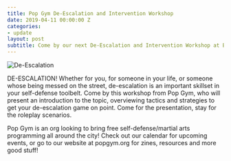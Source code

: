 ```yaml
---
title: Pop Gym De-Escalation and Intervention Workshop
date: 2019-04-11 00:00:00 Z
categories:
- update
layout: post
subtitle: Come by our next De-Escalation and Intervention Workshop at Bluestockings Bookstore on April 11th!
---
```


![De-Escalation](/assets/deescalateapril.jpg)

DE-ESCALATION! 
Whether for you, for someone in your life, or someone whose being messed on the street, de-escalation is an important skillset in your self-defense toolbelt. Come by this workshop from Pop Gym, who will present an introduction to the topic, overviewing tactics and strategies to get your de-escalation game on point. Come for the presentation, stay for the roleplay scenarios.

Pop Gym is an org looking to bring free self-defense/martial arts programming all around the city! Check out our calendar for upcoming events, or go to our website at popgym.org for zines, resources and more good stuff!
